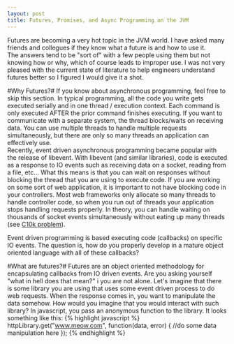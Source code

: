 ```yaml
---
layout: post
title: Futures, Promises, and Async Programming on the JVM
---
```


Futures are becoming a very hot topic in the JVM world.  I have asked many friends and collegues if they know what a future is and how to use it.  
The answers tend to be "sort of" with a few people using them but not knowing how or why, which of course leads to improper use.  I was not very
pleased with the current state of literature to help engineers understand futures better so I figured I would give it a shot.

#Why Futures?#
If you know about asynchronous programming, feel free to skip this section.
In typical programming, all the code you write gets executed serially and in one thread / execution context.  Each command is only executed AFTER the
prior command finishes executing. If you want to communicate with a separate system, the thread blocks/waits on receiving data.  You can use multiple 
threads to handle multiple requests simultaneously, but there are only so many threads an application can effectively use.  
Recently, event driven asynchronous programming became popular with the release of libevent.  With libevent (and similar libraries), code is 
executed as a response to IO events such as receiving data on a socket, reading from a file, etc...  What this means is that you can wait on responses
without blocking the thread that you are using to execute code.  If you are working on some sort of web application, it is important to not
have blocking code in your controllers.  Most web frameworks only allocate so many threads to handle controller code, so when you run out of threads 
your application stops handling requests properly.  In theory, you can handle waiting on thousands of socket events simultaneously without 
eating up many threads (see [C10k problem](http://www.kegel.com/c10k.html)).

Event driven programming is based executing code (callbacks) on specific IO events.  The question is, how do you properly develop in a mature 
object oriented language with all of these callbacks?

#What are futures?#
Futures are an object oriented methodology for encapsulating callbacks from IO driven events. Are you asking yourself "what in hell does that mean?" i
you are not alone.  Let's imagine that there is some library you are using that uses some event driven process to do web requests.  When the response
comes in, you want to manipulate the data somehow.  How would you imagine that you would interact with such library?  In javascript, you pass an 
anonymous function to the library.  It looks something like this:
{% highlight javascript %}
httpLibrary.get("www.meow.com", function(data, error) {
    //do some data manipulation here
});
{% endhighlight %}
